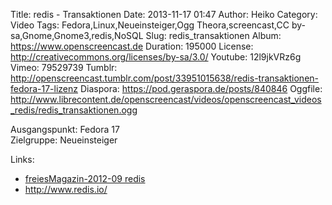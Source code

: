 Title: redis - Transaktionen
Date: 2013-11-17 01:47
Author: Heiko
Category: Video
Tags: Fedora,Linux,Neueinsteiger,Ogg Theora,screencast,CC by-sa,Gnome,Gnome3,redis,NoSQL
Slug: redis_transaktionen
Album: https://www.openscreencast.de
Duration: 195000
License: http://creativecommons.org/licenses/by-sa/3.0/
Youtube: 12l9jkVRz6g
Vimeo: 79529739
Tumblr: http://openscreencast.tumblr.com/post/33951015638/redis-transaktionen-fedora-17-lizenz
Diaspora: https://pod.geraspora.de/posts/840846
Oggfile: http://www.librecontent.de/openscreencast/videos/openscreencast_videos_redis/redis_transaktionen.ogg

Ausgangspunkt: Fedora 17  
Zielgruppe: Neueinsteiger  

Links:

  * [freiesMagazin-2012-09 redis](http://www.freiesmagazin.de/mobil/freiesMagazin-2012-09.html#12_09_redis "Link zu freiesMagazin-2012-09" )
  * <http://www.redis.io/>

